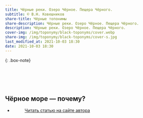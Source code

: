 ```yaml
---
title: Чёрные реки. Озеро Чёрное. Пещера Чёрного.
subtitle: © В.Н. Ковешников
share-title: Чёрные топонимы
share-description: Чёрные реки. Озеро Чёрное. Пещера Чёрного.
description: Чёрные реки. Озеро Чёрное. Пещера Чёрного.
cover-img: /img/toponymy/black-toponyms/cover.webp
share-img: /img/toponymy/black-toponyms/cover-s.jpg
last_modified_at: 2021-10-03 18:30
date: 2021-10-03 18:30
---
```

{: .box-note}
## <br><br><br>Чёрное море — почему?

<ul class="pagination blog-pager"><li class="page-item previous"><figure><a class="page-link" href="{{ page.url | absolute_url | strip_index | replace:'/amp/','/' }}" data-toggle="tooltip" data-placement="top" title="Перейти на основную версию сайта">Читать статью на сайте автора</a></figure></li></ul>
